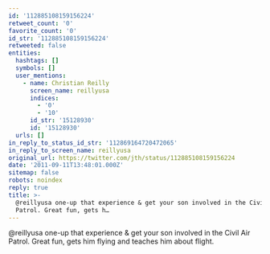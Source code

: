 ```yaml
---
id: '112885108159156224'
retweet_count: '0'
favorite_count: '0'
id_str: '112885108159156224'
retweeted: false
entities:
  hashtags: []
  symbols: []
  user_mentions:
    - name: Christian Reilly
      screen_name: reillyusa
      indices:
        - '0'
        - '10'
      id_str: '15128930'
      id: '15128930'
  urls: []
in_reply_to_status_id_str: '112869164720472065'
in_reply_to_screen_name: reillyusa
original_url: https://twitter.com/jth/status/112885108159156224
date: '2011-09-11T13:48:01.000Z'
sitemap: false
robots: noindex
reply: true
title: >-
  @reillyusa one-up that experience & get your son involved in the Civil Air
  Patrol. Great fun, gets h…
---
```


@reillyusa one-up that experience & get your son involved in the Civil Air Patrol. Great fun, gets him flying and teaches him about flight.